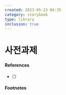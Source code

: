 ```yaml
---
created: 2023-05-23 04:35
category: storybook
type: library
inclusion: true
---
```


# 사전과제
<script src="https://gist.github.com/pocojang/c759bc06e82cdc1cc905b9e4daf7ed65.js"></script>











#### References
- [ ] 

#### Footnotes
